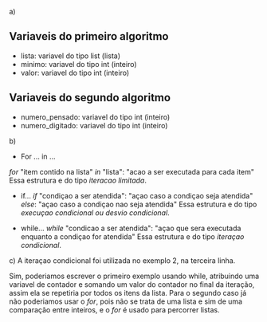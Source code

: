 a) 
## Variaveis do primeiro algoritmo
* lista: variavel do tipo list (lista)
* minimo: variavel do tipo int (inteiro)
* valor: variavel do tipo int (inteiro)

## Variaveis do segundo algoritmo
* numero_pensado: variavel do tipo int (inteiro)
* numero_digitado: variavel do tipo int (inteiro)

b)
* For ... in ...

*for* "item contido na lista" *in* "lista":
    "acao a ser executada para cada item"
Essa estrutura e do tipo *iteracao limitada*.

* if...
*if* "condiçao a ser atendida":
    "açao caso a condiçao seja atendida"
*else*:
    "açao caso a condiçao nao seja atendida"
Essa estrutura e do tipo *execuçao condicional ou desvio condicional*.

* while...
*while* "condicao a ser atendida":
    "açao que sera executada enquanto a condiçao for atendida"
Essa estrutura e do tipo *iteraçao condicional*.

c) A iteraçao condicional foi utilizada no exemplo 2, na terceira linha.

Sim, poderiamos escrever o primeiro exemplo usando while, atribuindo uma variavel de contador e somando um valor do contador no final da iteração, assim ela se repetiria por todos os itens da lista. Para o segundo caso já não poderiamos usar o *for*, pois não se trata de uma lista e sim de uma comparação entre inteiros, e o *for* é usado para percorrer listas.